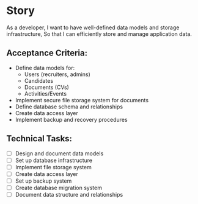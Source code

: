 # Story

As a developer,
I want to have well-defined data models and storage infrastructure,
So that I can efficiently store and manage application data.

## Acceptance Criteria:
* Define data models for:
  - Users (recruiters, admins)
  - Candidates
  - Documents (CVs)
  - Activities/Events
* Implement secure file storage system for documents
* Define database schema and relationships
* Create data access layer
* Implement backup and recovery procedures

## Technical Tasks:
- [ ] Design and document data models
- [ ] Set up database infrastructure
- [ ] Implement file storage system
- [ ] Create data access layer
- [ ] Set up backup system
- [ ] Create database migration system
- [ ] Document data structure and relationships

